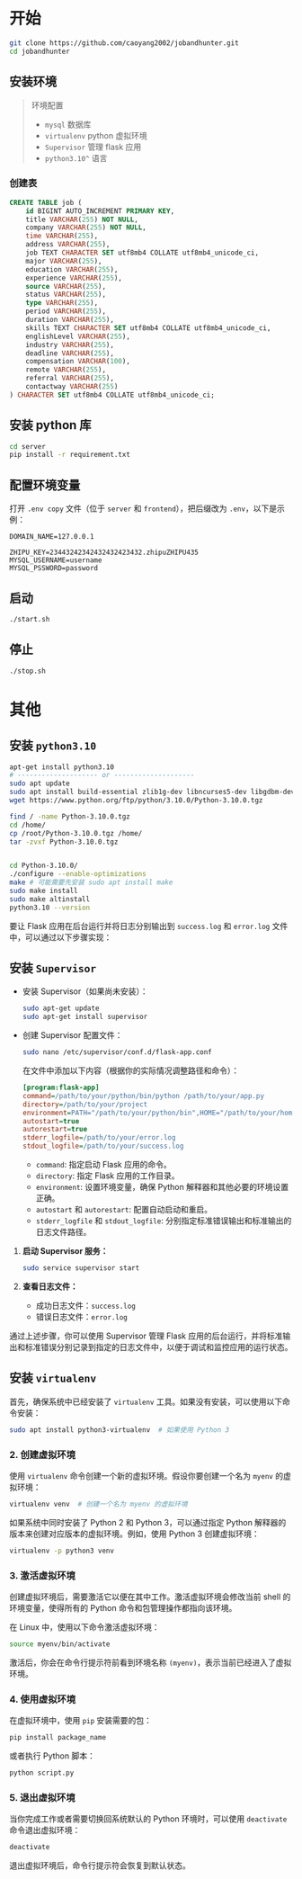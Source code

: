 # 开始

```bash
git clone https://github.com/caoyang2002/jobandhunter.git
cd jobandhunter
```



## 安装环境

>  环境配置
>
> - `mysql` 数据库
> - `virtualenv`  python 虚拟环境
> - `Supervisor` 管理 flask 应用
> - `python3.10^`  语言



### 创建表

```sql
CREATE TABLE job (
    id BIGINT AUTO_INCREMENT PRIMARY KEY,
    title VARCHAR(255) NOT NULL,
    company VARCHAR(255) NOT NULL,
    time VARCHAR(255),
    address VARCHAR(255),
    job TEXT CHARACTER SET utf8mb4 COLLATE utf8mb4_unicode_ci,
    major VARCHAR(255),
    education VARCHAR(255),
    experience VARCHAR(255),
    source VARCHAR(255),
    status VARCHAR(255),
    type VARCHAR(255),
    period VARCHAR(255),
    duration VARCHAR(255),
    skills TEXT CHARACTER SET utf8mb4 COLLATE utf8mb4_unicode_ci,
    englishLevel VARCHAR(255),
    industry VARCHAR(255),
    deadline VARCHAR(255),
    compensation VARCHAR(100),
    remote VARCHAR(255),
    referral VARCHAR(255),
    contactway VARCHAR(255)
) CHARACTER SET utf8mb4 COLLATE utf8mb4_unicode_ci;


```



## 安装 python 库

```bash
cd server
pip install -r requirement.txt
```

## 配置环境变量

打开 `.env copy` 文件（位于 `server` 和 `frontend`），把后缀改为 `.env`，以下是示例：

```env title="server/.env"
DOMAIN_NAME=127.0.0.1
```

```env title="frontent/.env"
ZHIPU_KEY=23443242342432432423432.zhipuZHIPU435
MYSQL_USERNAME=username
MYSQL_PSSWORD=password
```



## 启动

```bash
./start.sh
```



## 停止

```bash
./stop.sh
```



# 其他



## 安装 `python3.10`

```bash
apt-get install python3.10
# -------------------- or --------------------
sudo apt update
sudo apt install build-essential zlib1g-dev libncurses5-dev libgdbm-dev libnss3-dev libssl-dev libreadline-dev libffi-dev libsqlite3-dev wget libbz2-dev
wget https://www.python.org/ftp/python/3.10.0/Python-3.10.0.tgz

find / -name Python-3.10.0.tgz
cd /home/
cp /root/Python-3.10.0.tgz /home/
tar -zvxf Python-3.10.0.tgz 


cd Python-3.10.0/
./configure --enable-optimizations
make # 可能需要先安装 sudo apt install make
sudo make install
sudo make altinstall
python3.10 --version

```






要让 Flask 应用在后台运行并将日志分别输出到 `success.log` 和 `error.log` 文件中，可以通过以下步骤实现：

## 安装 `Supervisor`

- 安装 Supervisor（如果尚未安装）：
  ```bash
  sudo apt-get update
  sudo apt-get install supervisor
  ```
- 创建 Supervisor 配置文件：
  ```bash
  sudo nano /etc/supervisor/conf.d/flask-app.conf
  ```
  在文件中添加以下内容（根据你的实际情况调整路径和命令）：
  ```ini
  [program:flask-app]
  command=/path/to/your/python/bin/python /path/to/your/app.py
  directory=/path/to/your/project
  environment=PATH="/path/to/your/python/bin",HOME="/path/to/your/home/directory"
  autostart=true
  autorestart=true
  stderr_logfile=/path/to/your/error.log
  stdout_logfile=/path/to/your/success.log
  ```
  - `command`: 指定启动 Flask 应用的命令。
  - `directory`: 指定 Flask 应用的工作目录。
  - `environment`: 设置环境变量，确保 Python 解释器和其他必要的环境设置正确。
  - `autostart` 和 `autorestart`: 配置自动启动和重启。
  - `stderr_logfile` 和 `stdout_logfile`: 分别指定标准错误输出和标准输出的日志文件路径。

1. **启动 Supervisor 服务：**
   ```bash
   sudo service supervisor start
   ```

2. **查看日志文件：**
   - 成功日志文件：`success.log`
   - 错误日志文件：`error.log`

通过上述步骤，你可以使用 Supervisor 管理 Flask 应用的后台运行，并将标准输出和标准错误分别记录到指定的日志文件中，以便于调试和监控应用的运行状态。







## 安装 `virtualenv`

首先，确保系统中已经安装了 `virtualenv` 工具。如果没有安装，可以使用以下命令安装：

```bash
sudo apt install python3-virtualenv  # 如果使用 Python 3

```

### 2. 创建虚拟环境

使用 `virtualenv` 命令创建一个新的虚拟环境。假设你要创建一个名为 `myenv` 的虚拟环境：

```bash
virtualenv venv  # 创建一个名为 myenv 的虚拟环境
```

如果系统中同时安装了 Python 2 和 Python 3，可以通过指定 Python 解释器的版本来创建对应版本的虚拟环境。例如，使用 Python 3 创建虚拟环境：

```bash
virtualenv -p python3 venv
```

### 3. 激活虚拟环境

创建虚拟环境后，需要激活它以便在其中工作。激活虚拟环境会修改当前 shell 的环境变量，使得所有的 Python 命令和包管理操作都指向该环境。

在 Linux 中，使用以下命令激活虚拟环境：

```bash
source myenv/bin/activate
```

激活后，你会在命令行提示符前看到环境名称 `(myenv)`，表示当前已经进入了虚拟环境。

### 4. 使用虚拟环境

在虚拟环境中，使用 `pip` 安装需要的包：

```bash
pip install package_name
```

或者执行 Python 脚本：

```bash
python script.py
```

### 5. 退出虚拟环境

当你完成工作或者需要切换回系统默认的 Python 环境时，可以使用 `deactivate` 命令退出虚拟环境：

```bash
deactivate
```

退出虚拟环境后，命令行提示符会恢复到默认状态。




